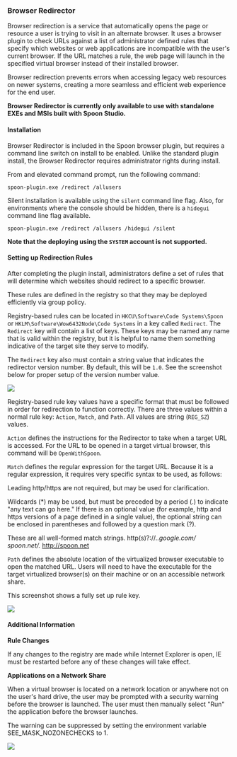 ### Browser Redirector

Browser redirection is a service that automatically opens the page or resource a user is trying to visit in an alternate browser. It uses a browser plugin to check URLs against a list of administrator defined rules that specify which websites or web applications are incompatible with the user's current browser. If the URL matches a rule, the web page will launch in the specified virtual browser instead of their installed browser. 

Browser redirection prevents errors when accessing legacy web resources on newer systems, creating a more seamless and efficient web experience for the end user.

**Browser Redirector is currently only available to use with standalone EXEs and MSIs built with Spoon Studio.**

#### Installation

Browser Redirector is included in the Spoon browser plugin, but requires a command line switch on install to be enabled. Unlike the standard plugin install, the Browser Redirector requires administrator rights during install.  

From and elevated command prompt, run the following command:

```
spoon-plugin.exe /redirect /allusers
```

Silent installation is available using the `silent` command line flag. Also, for environments where the console should be hidden, there is a `hidegui` command line flag available.

```
spoon-plugin.exe /redirect /allusers /hidegui /silent
```

**Note that the deploying using the `SYSTEM` account is not supported.**

#### Setting up Redirection Rules

After completing the plugin install, administrators define a set of rules that will determine which websites should redirect to a specific browser.

These rules are defined in the registry so that they may be deployed efficiently via group policy.

Registry-based rules can be located in `HKCU\Software\Code Systems\Spoon` or `HKLM\Software\Wow6432Node\Code Systems` in a key called `Redirect`. The `Redirect` key will contain a list of keys. These keys may be named any name that is valid within the registry, but it is helpful to name them something indicative of the target site they serve to modify.

The `Redirect` key also must contain a string value that indicates the redirector version number. By default, this will be `1.0`. See the screenshot below for proper setup of the version number value.

![](/components/docs/deploying/tools/redirect_version.png)

Registry-based rule key values have a specific format that must be followed in order for redirection to function correctly. There are three values within a normal rule key: `Action`, `Match`, and `Path`. All values are string (`REG_SZ`) values.

`Action` defines the instructions for the Redirector to take when a target URL is accessed. For the URL to be opened in a target virtual browser, this command will be `OpenWithSpoon`.

`Match` defines the regular expression for the target URL. Because it is a regular expression, it requires very specific syntax to be used, as follows:

Leading http/https are not required, but may be used for clarification.

Wildcards (\*) may be used, but must be preceded by a period (.) to indicate "any text can go here."
If there is an optional value (for example, http and https versions of a page defined in a single value), the optional string can be enclosed in parentheses and followed by a question mark (?).

These are all well-formed match strings.
      http(s)?://.*.google.com/
      spoon.net/.*
      http://spoon.net

`Path` defines the absolute location of the virtualized browser executable to open the matched URL. Users will need to have the executable for the target virtualized browser(s) on their machine or on an accessible network share.
 
This screenshot shows a fully set up rule key.

![](/components/docs/deploying/tools/redirect_rule.png)

#### Additional Information

**Rule Changes**

If any changes to the registry are made while Internet Explorer is open, IE must be restarted before any of these changes will take effect.

**Applications on a Network Share**

When a virtual browser is located on a network location or anywhere not on the user's hard drive, the user may be prompted with a security warning before the browser is launched. The user must then manually select "Run" the application before the browser launches.

The warning can be suppressed by setting the environment variable SEE_MASK_NOZONECHECKS to 1.

![](/components/docs/deploying/tools/nozonechecks.png)